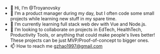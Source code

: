 - 👋 Hi, I’m @Troyanovsky
- 👀 I’m a product manager during my day, but I often code some small projects while learning new stuff in my spare time.
- 🌱 I’m currently learning full stack web dev with Vue and Node.js.
- 💞️ I’m looking to collaborate on projects in EdTech, HealthTech, Productivity Tools, or anything that could make people's lives better! These projects can be just MVP/Proof-of-concept to bigger ones.
- 📫 How to reach me gzhao1997@gmail.com

<!---
Troyanovsky/Troyanovsky is a ✨ special ✨ repository because its `README.md` (this file) appears on your GitHub profile.
You can click the Preview link to take a look at your changes.
--->
